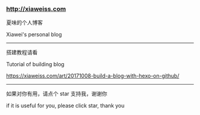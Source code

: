 ### http://xiaweiss.com

夏味的个人博客

Xiawei's personal blog

___

搭建教程请看

Tutorial of building blog

https://xiaweiss.com/art/20171008-build-a-blog-with-hexo-on-github/

---

如果对你有用，请点个 star 支持我，谢谢你

if it is useful for you, please click star, thank you
